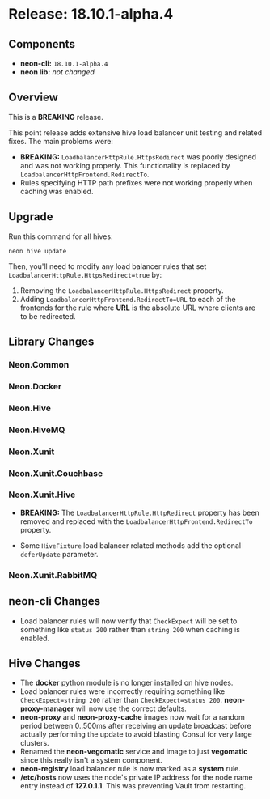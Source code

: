 # Release: 18.10.1-alpha.4

## Components

* **neon-cli:** `18.10.1-alpha.4`
* **neon lib:** *not changed*

## Overview

This is a **BREAKING** release.

This point release adds extensive hive load balancer unit testing and related fixes.  The main problems were:

* **BREAKING:**  `LoadbalancerHttpRule.HttpsRedirect` was poorly designed and was not working properly.  This functionality is replaced by `LoadbalancerHttpFrontend.RedirectTo`.
* Rules specifying HTTP path prefixes were not working properly when caching was enabled.

## Upgrade

Run this command for all hives:

```
neon hive update
```

Then, you'll need to modify any load balancer rules that set `LoadbalancerHttpRule.HttpsRedirect=true` by:

1. Removing the `LoadbalancerHttpRule.HttpsRedirect` property.
2. Adding `LoadbalancerHttpFrontend.RedirectTo=URL` to each of the frontends for the rule where **URL** is the absolute URL where clients are to be redirected.

## Library Changes

### Neon.Common

### Neon.Docker

### Neon.Hive

### Neon.HiveMQ

### Neon.Xunit

### Neon.Xunit.Couchbase

### Neon.Xunit.Hive

* **BREAKING:** The `LoadbalancerHttpRule.HttpRedirect` property has been removed and replaced with the `LoadbalancerHttpFrontend.RedirectTo` property.

* Some `HiveFixture` load balancer related methods add the optional `deferUpdate` parameter.

### Neon.Xunit.RabbitMQ

## neon-cli Changes

* Load balancer rules will now verify that `CheckExpect` will be set to something like `status 200` rather than `string 200` when caching is enabled.

## Hive Changes

* The **docker** python module is no longer installed on hive nodes.
* Load balancer rules were incorrectly requiring something like `CheckExpect=string 200` rather than `CheckExpect=status 200`.  **neon-proxy-manager** will now use the correct defaults.
* **neon-proxy** and **neon-proxy-cache** images now wait for a random period between 0..500ms after receiving an update broadcast before actually performing the update to avoid blasting Consul for very large clusters.
* Renamed the **neon-vegomatic** service and image to just **vegomatic** since this really isn't a system component.
* **neon-registry** load balancer rule is now marked as a **system** rule.
* **/etc/hosts** now uses the node's private IP address for the node name entry instead of **127.0.1.1**.  This was preventing Vault from restarting.
